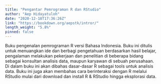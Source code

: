 ```yaml
---
title: "Pengantar Pemrograman R dan RStudio"
author: "Aep Hidayatuloh"
date: "2020-12-18T17:36:26Z"
link: "https://bookdown.org/aepstk/intror/"
length_weight: "5.8%"
pinned: false
---
```


Buku pengenalan pemrograman R versi Bahasa Indonesia. Buku ini ditulis untuk menuangkan ide dan berbagi pengetahuan berdasarkan hasil belajar, pengalaman melakukan pekerjaan dan penelitian di beberapa bidang sebagai konsultan analisis data, maupun karyawan di sebuah perusahaan. Di dalam buku ini akan dibahas dasar-dasar R sebagai tools untuk analisis data. Buku ini juga akan membahas cara berinteraksi dengan R melalui RStudio mulai dari download dan install R & RStudio hingga eksplorasi data.
